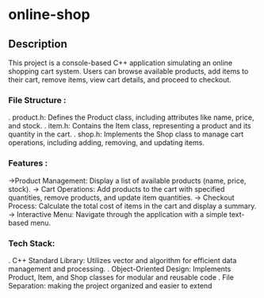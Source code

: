 # online-shop
## Description
This project is a console-based C++ application simulating an online shopping cart system. Users can browse available products, add items to their cart, remove items, view cart details, and proceed to checkout.
### File Structure :
.  product.h: Defines the Product class, including attributes like name, price, and stock.
.  item.h: Contains the Item class, representing a product and its quantity in the cart.
.  shop.h: Implements the Shop class to manage cart operations, including adding, removing, and updating items.
### Features :
->Product Management: Display a list of available products (name, price, stock).
-> Cart Operations: Add products to the cart with specified quantities, remove products, and update item quantities.
-> Checkout Process: Calculate the total cost of items in the cart and display a summary.
-> Interactive Menu: Navigate through the application with a simple text-based menu.
### Tech Stack:
. C++ Standard Library: Utilizes vector and algorithm for efficient data management and processing.
. Object-Oriented Design: Implements Product, Item, and Shop classes for modular and reusable code
. File Separation: making the project organized and easier to extend

